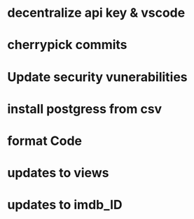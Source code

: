 # decentralize api key & vscode
# cherrypick commits
# Update security vunerabilities

# install postgress from csv
# format Code
# updates to views
# updates to imdb_ID